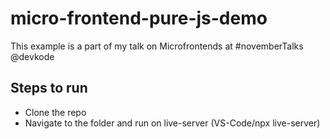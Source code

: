 # micro-frontend-pure-js-demo
This example is a part of my talk on Microfrontends at #novemberTalks @devkode

## Steps to run

- Clone the repo
- Navigate to the folder and run on live-server (VS-Code/npx live-server)
